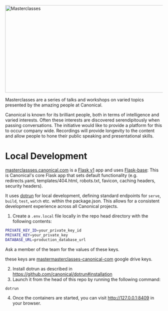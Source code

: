 
<img width="836" height="280" alt="Masterclasses" src="https://github.com/canonical/masterclasses.canonical.com/assets/54525904/852d5f09-1508-4069-a2e5-2338ac863fac">


Masterclasses are a series of talks and workshops on varied topics presented by the amazing people at Canonical.

Canonical is known for its brilliant people, both in terms of intelligence and varied interests. Often these interests are discovered serendipitously when passing conversations. The initiative would like to provide a platform for this to occur company wide. Recordings will provide longevity to the content and allow people to hone their public speaking and presentational skills.

# Local Development

[masterclassses.canonical.com](https://masterclasses.canonical.com) is a [Flask v1](https://flask.palletsprojects.com/_/downloads/en/1.1.x/pdf/) app and uses [Flask-base](https://github.com/canonical/canonicalwebteam.flask-base): This is Canonical's core Flask app that sets default functionality (e.g. redirects.yaml, templates/404.html, robots.txt, favicon, caching headers, security headers).

It uses [dotrun](https://github.com/canonical/dotrun) for local development, defining standard endpoints for `serve`, `build`, `test`, `watch` etc. within the package.json. This allows for a consistent development experience across all Canonical projects.

1. Create a `.env.local` file locally in the repo head directory with the following contents:

```bash
PRIVATE_KEY_ID=your_private_key_id
PRIVATE_KEY=your_private_key
DATABASE_URL=production_database_url
```

Ask a member of the team for the values of these keys.

these keys are [mastermasterclasses-canonical-com](https://github.com/canonical/masterclasses.canonical.com/blob/main/konf/site.yaml#L12) google drive keys.

2. Install dotrun as described in https://github.com/canonical/dotrun#installation
3. Launch it from the head of this repo by running the following command:

```bash
dotrun
```

4. Once the containers are started, you can visit <http://127.0.0.1:8409> in your browser.
